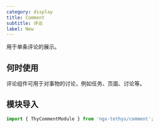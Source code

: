 ```yaml
---
category: display
title: Comment
subtitle: 评论
label: New
---
```

<div class="dg-alert dg-alert-info">用于单条评论的展示。</div>

## 何时使用

评论组件可用于对事物的讨论，例如任务、页面、讨论等。

## 模块导入

``` ts
import { ThyCommentModule } from 'ngx-tethys/comment';
```

<example name="thy-comment-basic-example" />
